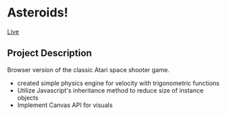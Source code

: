 # Asteroids!

[Live][link]

[link]: http://jacobhamblin.github.io/asteroids


## Project Description

Browser version of the classic Atari space shooter game.

- created simple physics engine for velocity with trigonometric functions
- Utilize Javascript's inheritance method to reduce size of instance objects
- Implement Canvas API for visuals
